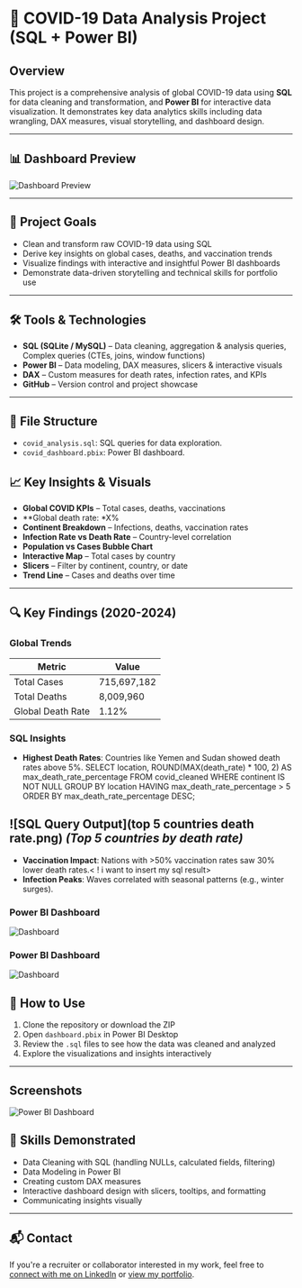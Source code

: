 # 🦠 COVID-19 Data Analysis Project (SQL + Power BI)
## Overview
This project is a comprehensive analysis of global COVID-19 data using **SQL** for data cleaning and transformation, and **Power BI** for interactive data visualization. It demonstrates key data analytics skills including data wrangling, DAX measures, visual storytelling, and dashboard design.

---

## 📊 Dashboard Preview

![Dashboard Preview](images/dashboard_preview.png)

---

## 📌 Project Goals

- Clean and transform raw COVID-19 data using SQL
- Derive key insights on global cases, deaths, and vaccination trends
- Visualize findings with interactive and insightful Power BI dashboards
- Demonstrate data-driven storytelling and technical skills for portfolio use

---

## 🛠️ Tools & Technologies

- **SQL (SQLite / MySQL)** – Data cleaning, aggregation & analysis queries, Complex queries (CTEs, joins, window functions)
- **Power BI** – Data modeling, DAX measures, slicers & interactive visuals
- **DAX** – Custom measures for death rates, infection rates, and KPIs
- **GitHub** – Version control and project showcase

---

## 📁 File Structure

- `covid_analysis.sql`: SQL queries for data exploration.
- `covid_dashboard.pbix`: Power BI dashboard.

## 📈 Key Insights & Visuals

- **Global COVID KPIs** – Total cases, deaths, vaccinations
- **Global death rate: *X%
- **Continent Breakdown** – Infections, deaths, vaccination rates
- **Infection Rate vs Death Rate** – Country-level correlation
- **Population vs Cases Bubble Chart**
- **Interactive Map** – Total cases by country
- **Slicers** – Filter by continent, country, or date
- **Trend Line** – Cases and deaths over time

---


## 🔍 Key Findings (2020-2024)
### Global Trends
| Metric               | Value           |
|----------------------|-----------------|
| Total Cases          | 715,697,182     |
| Total Deaths         | 8,009,960       |
| Global Death Rate    | 1.12%           |

### SQL Insights
- **Highest Death Rates**: Countries like Yemen and Sudan showed death rates above 5%. 
SELECT 
    location, 
    ROUND(MAX(death_rate) * 100, 2) AS max_death_rate_percentage
FROM 
    covid_cleaned
WHERE 
    continent IS NOT NULL
GROUP BY 
    location
HAVING 
    max_death_rate_percentage > 5
ORDER BY 
    max_death_rate_percentage DESC;

![SQL Query Output](top 5 countries death rate.png) 
  *(Top 5 countries by death rate)*
- 
- **Vaccination Impact**: Nations with >50% vaccination rates saw 30% lower death rates.< ! i want to insert my sql result>
- **Infection Peaks**: Waves correlated with seasonal patterns (e.g., winter surges).

### Power BI Dashboard
![Dashboard](covid-dashboard.png)


### Power BI Dashboard
![Dashboard](covid-dashboard.png)

## 🚀 How to Use

1. Clone the repository or download the ZIP
2. Open `dashboard.pbix` in Power BI Desktop
3. Review the `.sql` files to see how the data was cleaned and analyzed
4. Explore the visualizations and insights interactively

---


## Screenshots
![Power BI Dashboard](screenshot.png) 

## 🧠 Skills Demonstrated

- Data Cleaning with SQL (handling NULLs, calculated fields, filtering)
- Data Modeling in Power BI
- Creating custom DAX measures
- Interactive dashboard design with slicers, tooltips, and formatting
- Communicating insights visually

---

## 📬 Contact

If you're a recruiter or collaborator interested in my work, feel free to [connect with me on LinkedIn](https://www.linkedin.com/in/dimanaeemmirza/) or [view my portfolio](https://dimanaeem.github.io/DimaNaeem-Portfolio/).


